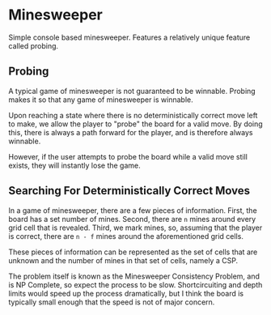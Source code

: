# Minesweeper

Simple console based minesweeper. Features a relatively unique feature called
probing.

## Probing

A typical game of minesweeper is not guaranteed to be winnable. Probing makes
it so that any game of minesweeper is winnable.

Upon reaching a state where there is no deterministically correct move left to
make, we allow the player to "probe" the board for a valid move. By doing this,
there is always a path forward for the player, and is therefore always winnable.

However, if the user attempts to probe the board while a valid move still
exists, they will instantly lose the game.

## Searching For Deterministically Correct Moves

In a game of minesweeper, there are a few pieces of information. First, the
board has a set number of mines. Second, there are `n` mines around every
grid cell that is revealed. Third, we mark mines, so, assuming that the player
is correct, there are `n - f` mines around the aforementioned grid cells.

These pieces of information can be represented as the set of cells that are
unknown and the number of mines in that set of cells, namely a CSP.

The problem itself is known as the Minesweeper Consistency Problem, and is NP
Complete, so expect the process to be slow. Shortcircuiting and depth limits
would speed up the process dramatically, but I think the board is typically
small enough that the speed is not of major concern.
